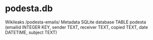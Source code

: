 # podesta.db
Wikileaks /podesta-emails/ Metadata SQLite database TABLE podesta (emailid INTEGER KEY, sender TEXT, receiver TEXT, copied TEXT, date DATETIME, subject TEXT)
